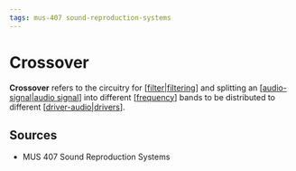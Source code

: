 ```yaml
---
tags: mus-407 sound-reproduction-systems
---
```


# Crossover

**Crossover** refers to the circuitry for [[filter|filtering]] and splitting an [[audio-signal|audio signal]] into different [[frequency]] bands to be distributed to different [[driver-audio|drivers]].

## Sources

- MUS 407 Sound Reproduction Systems

[//begin]: # "Autogenerated link references for markdown compatibility"
[filter|filtering]: filter "Filter"
[audio-signal|audio signal]: audio-signal "Audio Signal"
[frequency]: frequency "Frequency"
[driver-audio|drivers]: driver-audio "Driver (audio)"
[//end]: # "Autogenerated link references"